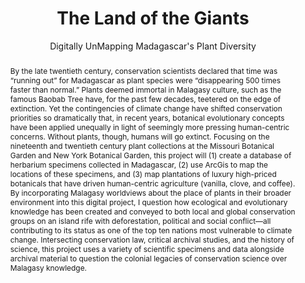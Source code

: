 ---
pid: g2022caomhanach
done: true
title: The Land of the Giants
subtitle: Digitally UnMapping Madagascar's Plant Diversity
category: Grad Fellowship Project
tags:
- environmental-humanities
cohort_year: '2022'
abstract: By the late twentieth century, conservation scientists declared that time
  was “running out” for Madagascar as plant species were “disappearing 500 times faster
  than normal.” Plants deemed immortal in Malagasy culture, such as the famous Baobab
  Tree have, for the past few decades, teetered on the edge of extinction. Yet the
  contingencies of climate change have shifted conservation priorities so dramatically
  that, in recent years, botanical evolutionary concepts have been applied unequally
  in light of seemingly more pressing human-centric concerns. Without plants, though,
  humans will go extinct. Focusing on the nineteenth and twentieth century plant collections
  at the Missouri Botanical Garden and New York Botanical Garden, this project will
  (1) create a database of herbarium specimens collected in Madagascar, (2) use ArcGis
  to map the locations of these specimens, and (3) map plantations of luxury high-priced
  botanicals that have driven human-centric agriculture (vanilla, clove, and coffee).
  By incorporating Malagasy worldviews about the place of plants in their broader
  environment into this digital project, I question how ecological and evolutionary
  knowledge has been created and conveyed to both local and global conservation groups
  on an island rife with deforestation, political and social conflict—all contributing
  to its status as one of the top ten nations most vulnerable to climate change. Intersecting
  conservation law, critical archival studies, and the history of science, this project
  uses a variety of scientific specimens and data alongside archival material to question
  the colonial legacies of conservation science over Malagasy knowledge. 
pis:
- caomhanach
order: '033'
layout: project
---